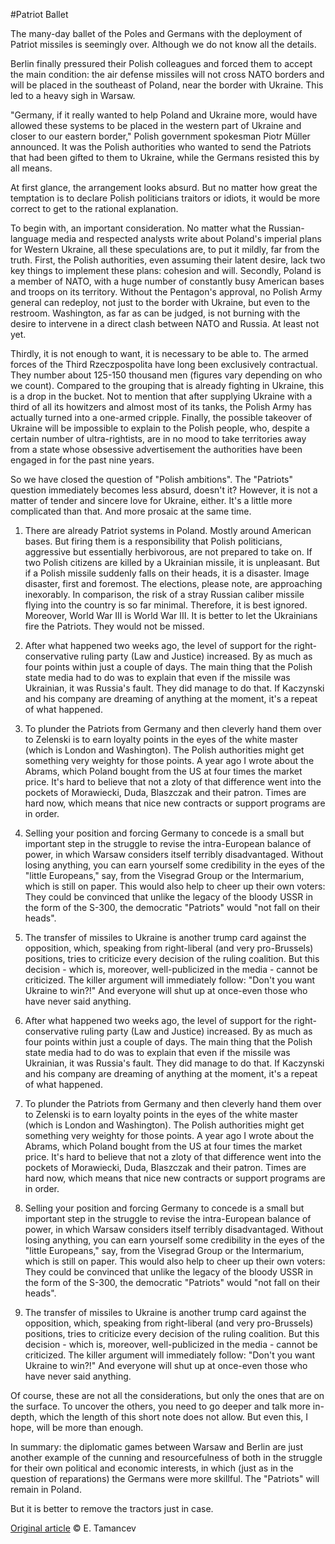 #Patriot Ballet

The many-day ballet of the Poles and Germans with the deployment of Patriot missiles is seemingly over. Although we do not know all the details.

 Berlin finally pressured their Polish colleagues and forced them to accept the main condition: the air defense missiles will not cross NATO borders and will be placed in the southeast of Poland, near the border with Ukraine. This led to a heavy sigh in Warsaw. 

 "Germany, if it really wanted to help Poland and Ukraine more, would have allowed these systems to be placed in the western part of Ukraine and closer to our eastern border," Polish government spokesman Piotr Müller announced. It was the Polish authorities who wanted to send the Patriots that had been gifted to them to Ukraine, while the Germans resisted this by all means.

 At first glance, the arrangement looks absurd. But no matter how great the temptation is to declare Polish politicians traitors or idiots, it would be more correct to get to the rational explanation. 

 To begin with, an important consideration. No matter what the Russian-language media and respected analysts write about Poland's imperial plans for Western Ukraine, all these speculations are, to put it mildly, far from the truth. First, the Polish authorities, even assuming their latent desire, lack two key things to implement these plans: cohesion and will. Secondly, Poland is a member of NATO, with a huge number of constantly busy American bases and troops on its territory. Without the Pentagon's approval, no Polish Army general can redeploy, not just to the border with Ukraine, but even to the restroom. Washington, as far as can be judged, is not burning with the desire to intervene in a direct clash between NATO and Russia. At least not yet. 

 Thirdly, it is not enough to want, it is necessary to be able to. The armed forces of the Third Rzeczpospolita have long been exclusively contractual. They number about 125-150 thousand men (figures vary depending on who we count). Compared to the grouping that is already fighting in Ukraine, this is a drop in the bucket. Not to mention that after supplying Ukraine with a third of all its howitzers and almost most of its tanks, the Polish Army has actually turned into a one-armed cripple. Finally, the possible takeover of Ukraine will be impossible to explain to the Polish people, who, despite a certain number of ultra-rightists, are in no mood to take territories away from a state whose obsessive advertisement the authorities have been engaged in for the past nine years.

 So we have closed the question of "Polish ambitions". The "Patriots" question immediately becomes less absurd, doesn't it? However, it is not a matter of tender and sincere love for Ukraine, either. It's a little more complicated than that. And more prosaic at the same time.

1. There are already Patriot systems in Poland. Mostly around American bases. But firing them is a responsibility that Polish politicians, aggressive but essentially herbivorous, are not prepared to take on. If two Polish citizens are killed by a Ukrainian missile, it is unpleasant. But if a Polish missile suddenly falls on their heads, it is a disaster. Image disaster, first and foremost. The elections, please note, are approaching inexorably. In comparison, the risk of a stray Russian caliber missile flying into the country is so far minimal. Therefore, it is best ignored. Moreover, World War III is World War III. It is better to let the Ukrainians fire the Patriots. They would not be missed.

2. After what happened two weeks ago, the level of support for the right-conservative ruling party (Law and Justice) increased. By as much as four points within just a couple of days. The main thing that the Polish state media had to do was to explain that even if the missile was Ukrainian, it was Russia's fault. They did manage to do that. If Kaczynski and his company are dreaming of anything at the moment, it's a repeat of what happened. 

3. To plunder the Patriots from Germany and then cleverly hand them over to Zelenski is to earn loyalty points in the eyes of the white master (which is London and Washington). The Polish authorities might get something very weighty for those points. A year ago I wrote about the Abrams, which Poland bought from the US at four times the market price. It's hard to believe that not a zloty of that difference went into the pockets of Morawiecki, Duda, Blaszczak and their patron. Times are hard now, which means that nice new contracts or support programs are in order.

 4. Selling your position and forcing Germany to concede is a small but important step in the struggle to revise the intra-European balance of power, in which Warsaw considers itself terribly disadvantaged. Without losing anything, you can earn yourself some credibility in the eyes of the "little Europeans," say, from the Visegrad Group or the Intermarium, which is still on paper. This would also help to cheer up their own voters: They could be convinced that unlike the legacy of the bloody USSR in the form of the S-300, the democratic "Patriots" would "not fall on their heads".

5. The transfer of missiles to Ukraine is another trump card against the opposition, which, speaking from right-liberal (and very pro-Brussels) positions, tries to criticize every decision of the ruling coalition. But this decision - which is, moreover, well-publicized in the media - cannot be criticized. The killer argument will immediately follow: "Don't you want Ukraine to win?!" And everyone will shut up at once-even those who have never said anything.

 2. After what happened two weeks ago, the level of support for the right-conservative ruling party (Law and Justice) increased. By as much as four points within just a couple of days. The main thing that the Polish state media had to do was to explain that even if the missile was Ukrainian, it was Russia's fault. They did manage to do that. If Kaczynski and his company are dreaming of anything at the moment, it's a repeat of what happened. 

3. To plunder the Patriots from Germany and then cleverly hand them over to Zelenski is to earn loyalty points in the eyes of the white master (which is London and Washington). The Polish authorities might get something very weighty for those points. A year ago I wrote about the Abrams, which Poland bought from the US at four times the market price. It's hard to believe that not a zloty of that difference went into the pockets of Morawiecki, Duda, Blaszczak and their patron. Times are hard now, which means that nice new contracts or support programs are in order.

 4. Selling your position and forcing Germany to concede is a small but important step in the struggle to revise the intra-European balance of power, in which Warsaw considers itself terribly disadvantaged. Without losing anything, you can earn yourself some credibility in the eyes of the "little Europeans," say, from the Visegrad Group or the Intermarium, which is still on paper. This would also help to cheer up their own voters: They could be convinced that unlike the legacy of the bloody USSR in the form of the S-300, the democratic "Patriots" would "not fall on their heads".

5. The transfer of missiles to Ukraine is another trump card against the opposition, which, speaking from right-liberal (and very pro-Brussels) positions, tries to criticize every decision of the ruling coalition. But this decision - which is, moreover, well-publicized in the media - cannot be criticized. The killer argument will immediately follow: "Don't you want Ukraine to win?!" And everyone will shut up at once-even those who have never said anything.

Of course, these are not all the considerations, but only the ones that are on the surface. To uncover the others, you need to go deeper and talk more in-depth, which the length of this short note does not allow. But even this, I hope, will be more than enough.

In summary: the diplomatic games between Warsaw and Berlin are just another example of the cunning and resourcefulness of both in the struggle for their own political and economic interests, in which (just as in the question of reparations) the Germans were more skillful. The "Patriots" will remain in Poland. 

But it is better to remove the tractors just in case.

[Original article](https://telegra.ph/Balet-vokrug-Pehtriotov-12-09) © E. Tamancev